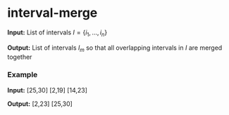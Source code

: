 # interval-merge

**Input:** List of intervals $I = \{i_1,\dots,i_n\}$

**Output:** List of intervals $I_m$ so that all overlapping intervals in $I$ are merged together

### Example

**Input:** [25,30] [2,19] [14,23]

**Output:** [2,23] [25,30] 